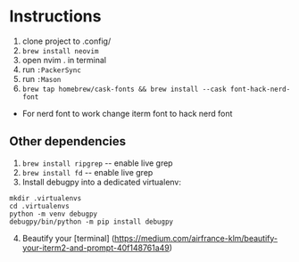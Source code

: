 # Instructions

1. clone project to .config/
2. `brew install neovim`
3. open nvim . in terminal
4. run `:PackerSync`
5. run `:Mason`
6. `brew tap homebrew/cask-fonts && brew install --cask font-hack-nerd-font`

- For nerd font to work change iterm font to hack nerd font

## Other dependencies

1. `brew install ripgrep` -- enable live grep
2. `brew install fd` -- enable live grep
3. Install debugpy into a dedicated virtualenv:

```
mkdir .virtualenvs
cd .virtualenvs
python -m venv debugpy
debugpy/bin/python -m pip install debugpy
```

4. Beautify your [terminal] (https://medium.com/airfrance-klm/beautify-your-iterm2-and-prompt-40f148761a49)

